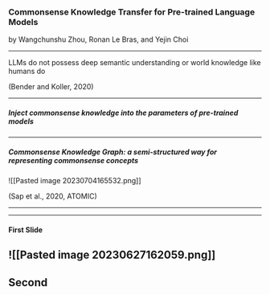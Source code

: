 
### Commonsense Knowledge Transfer for Pre-trained Language Models


by Wangchunshu Zhou, Ronan Le Bras, and Yejin Choi
<!-- element style="font-size: 24px"-->

---

LLMs do not possess deep semantic understanding or world knowledge like humans do

(Bender and Koller, 2020)
<!-- element style="font-size: 24px"-->

---
##### Inject commonsense knowledge into the parameters of pre-trained models



---
##### Commonsense Knowledge Graph: a semi-structured way for representing commonsense concepts

![[Pasted image 20230704165532.png]]

(Sap et al., 2020, ATOMIC)
<!-- element style="font-size: 24px"-->

---


---
#### First Slide

![[Pasted image 20230627162059.png]]
---
Second
---
